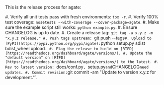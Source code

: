This is the release process for agate:

#. Verify all unit tests pass with fresh environments: `tox -r`.
#. Verify 100% test coverage: `nosetests --with-coverage --cover-package=agate`.
#. Make sure the example script still works: `python example.py`.
#. Ensure CHANGELOG is up to date.
#. Create a release tag: `git tag -a x.y.z -m "x.y.z release."
#. Push tags upstream: `git push --tags`
#. Upload to [PyPI](https://pypi.python.org/pypi/agate): `python setup.py sdist bdist_wheel upload`.
#. Flag the release to build on [RTFD](https://readthedocs.org/dashboard/agate/versions/).
#. Update the "default version" on [RTFD](https://readthedocs.org/dashboard/agate/versions/) to the latest.
#. Rev to latest version: `docs/conf.py`, `setup.py` and `CHANGELOG` need updates.
#. Commit revision: `git commit -am "Update to version x.y.z for development."`.
